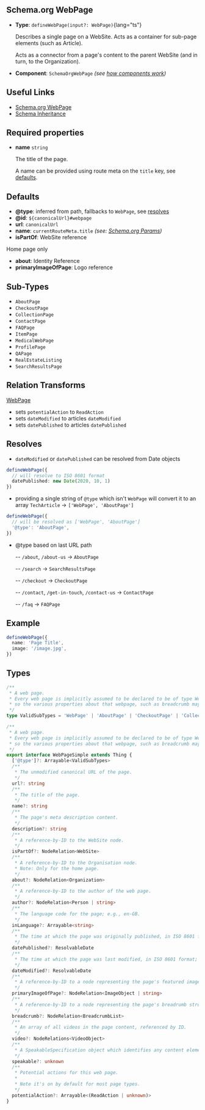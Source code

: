 ## Schema.org WebPage

- **Type**: `defineWebPage(input?: WebPage)`{lang="ts"}

  Describes a single page on a WebSite. Acts as a container for sub-page elements (such as Article).

  Acts as a connector from a page's content to the parent WebSite (and in turn, to the Organization).

- **Component**: `SchemaOrgWebPage` _(see [how components work](/schema-org/getting-started/vue-components))_

## Useful Links

- [Schema.org WebPage](https://schema.org/WebPage)
- [Schema Inheritance](/guide/getting-started/how-it-works#schema-inheritance)

## Required properties

- **name** `string`

  The title of the page.

  A name can be provided using route meta on the `title` key, see [defaults](#defaults).

## Defaults

- **@type**: inferred from path, fallbacks to `WebPage`, see [resolves](#resolves)
- **@id**: `${canonicalUrl}#webpage`
- **url**: `canonicalUrl`
- **name**: `currentRouteMeta.title` _(see: [Schema.org Params](/guide/getting-started/params))_
- **isPartOf**: WebSite reference

Home page only

- **about**: Identity Reference
- **primaryImageOfPage**: Logo reference

## Sub-Types

- `AboutPage`
- `CheckoutPage`
- `CollectionPage`
- `ContactPage`
- `FAQPage`
- `ItemPage`
- `MedicalWebPage`
- `ProfilePage`
- `QAPage`
- `RealEstateListing`
- `SearchResultsPage`

## Relation Transforms

[WebPage](/schema-org/schema/webpage)

- sets `potentialAction` to `ReadAction`
- sets `dateModified` to articles `dateModified`
- sets `datePublished` to articles `datePublished`

## Resolves

- `dateModified` or `datePublished` can be resolved from Date objects

```ts
defineWebPage({
  // will resolve to ISO 8601 format
  datePublished: new Date(2020, 10, 1)
})
```

- providing a single string of `@type` which isn't `WebPage` will convert it to an array `TechArticle` -> `['WebPage', 'AboutPage']`

```ts
defineWebPage({
  // will be resolved as ['WebPage', 'AboutPage']
  '@type': 'AboutPage',
})
```

- @type based on last URL path

  -- `/about`, `/about-us` -> `AboutPage`

  -- `/search` -> `SearchResultsPage`

  -- `/checkout` -> `CheckoutPage`

  -- `/contact`, `/get-in-touch`, `/contact-us` -> `ContactPage`

  -- `/faq` -> `FAQPage`

## Example

```ts
defineWebPage({
  name: 'Page Title',
  image: '/image.jpg',
})
```

## Types

```ts
/**
 * A web page.
 * Every web page is implicitly assumed to be declared to be of type WebPage,
 * so the various properties about that webpage, such as breadcrumb may be used.
 */
type ValidSubTypes = 'WebPage' | 'AboutPage' | 'CheckoutPage' | 'CollectionPage' | 'ContactPage' | 'FAQPage' | 'ItemPage' | 'MedicalWebPage' | 'ProfilePage' | 'QAPage' | 'RealEstateListing' | 'SearchResultsPage'

/**
 * A web page.
 * Every web page is implicitly assumed to be declared to be of type WebPage,
 * so the various properties about that webpage, such as breadcrumb may be used.
 */
export interface WebPageSimple extends Thing {
  ['@type']?: Arrayable<ValidSubTypes>
  /**
   * The unmodified canonical URL of the page.
   */
  url?: string
  /**
   * The title of the page.
   */
  name?: string
  /**
   * The page's meta description content.
   */
  description?: string
  /**
   * A reference-by-ID to the WebSite node.
   */
  isPartOf?: NodeRelation<WebSite>
  /**
   * A reference-by-ID to the Organisation node.
   * Note: Only for the home page.
   */
  about?: NodeRelation<Organization>
  /**
   * A reference-by-ID to the author of the web page.
   */
  author?: NodeRelation<Person | string>
  /**
   * The language code for the page; e.g., en-GB.
   */
  inLanguage?: Arrayable<string>
  /**
   * The time at which the page was originally published, in ISO 8601 format; e.g., 2015-10-31T16:10:29+00:00.
   */
  datePublished?: ResolvableDate
  /**
   * The time at which the page was last modified, in ISO 8601 format; e.g., 2015-10-31T16:10:29+00:00.
   */
  dateModified?: ResolvableDate
  /**
   * A reference-by-ID to a node representing the page's featured image.
   */
  primaryImageOfPage?: NodeRelation<ImageObject | string>
  /**
   * A reference-by-ID to a node representing the page's breadrumb structure.
   */
  breadcrumb?: NodeRelation<BreadcrumbList>
  /**
   * An array of all videos in the page content, referenced by ID.
   */
  video?: NodeRelations<VideoObject>
  /**
   * A SpeakableSpecification object which identifies any content elements suitable for spoken results.
   */
  speakable?: unknown
  /**
   * Potential actions for this web page.
   *
   * Note it's on by default for most page types.
   */
  potentialAction?: Arrayable<(ReadAction | unknown)>
}
```
